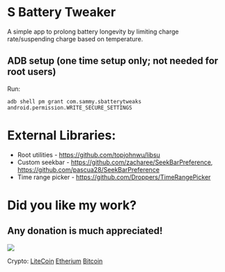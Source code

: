 

# S Battery Tweaker
A simple app to prolong battery longevity by limiting charge rate/suspending charge based on temperature.

## ADB setup (one time setup only; not needed for root users)
Run:

    adb shell pm grant com.sammy.sbatterytweaks android.permission.WRITE_SECURE_SETTINGS

# External Libraries:

 - Root utilities - https://github.com/topjohnwu/libsu
 - Custom seekbar - https://github.com/zacharee/SeekBarPreference, https://github.com/pascua28/SeekBarPreference
 - Time range picker - https://github.com/Droppers/TimeRangePicker
    
# Did you like my work?
## Any donation is much appreciated!

[<img src="https://www.buymeacoffee.com/assets/img/guidelines/download-assets-sm-1.svg">](https://www.buymeacoffee.com/pascua14)

Crypto: [LiteCoin](https://blockchair.com/litecoin/address/LQchrRCqYmkbd48wnsUfc4BHUZbJUBzLgE)     [Etherium](https://blockchair.com/ethereum/address/0x5b3de0aac3f8973868d2c056c2d5a742d740aadf)     [Bitcoin](https://blockchair.com/bitcoin/address/124zQPrs1VPb1gnXm8W3aiKuAsT6wgJdyL)        

